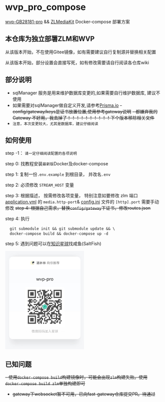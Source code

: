 # wvp_pro_compose

[wvp-GB28181-pro](https://github.com/648540858/wvp-GB28181-pro) && [ZLMediaKit](https://github.com/ZLMediaKit/ZLMediaKit) Docker-compose 部署方案

## 本仓库为独立部署ZLM和WVP

  从该版本开始，不在使用Gitee镜像，如有需要建议自行复制源并替换相关配置

  从该版本开始，部分设置会直接写死，如有修改需要请自行阅读各仓库wiki

## 部分说明

- sqlManager 服务是用来维护数据库变更的,如果需要自行维护数据库, 建议不使用
- 如果需要对sqlManager做自定义开发,请参考[Prisma.io](https://prisma.io)
~~- config/gateway/keys是证书放置位置,使用参考gateway说明~~
~~- 都嫌弃我的 Gateway 不好用，我去掉了！！！！！！！！！！下个版本移除相关文件~~
- `注意，本次变更较大，尤其是数据库，建议仔细阅读`

## 如何使用

  step -1： ``请一定仔细阅读配置的各项说明``
  
  step 0: 找教程安装``最新版``Docker及docker-compose

  step 1: 复制一份``.env.example`` 到根目录， 并改名``.env``

  step 2: 必须修改 ``STREAM_HOST`` 变量

  step 3: 根据描述， 按需修改各项变量， 特别注意如要修改 zlm 端口 [application.yml](./config/wvp/application.yml) 的 `media.http-port`& [config.ini](./config/zlm/config.ini) 文件的 `[http].port` 需要手动修改
  ~~step 4: 根据自己需求，替换``config/gateway``下证书，修改routes.json~~

  step 4: 执行

  ```shell
    git submodule init && git submodule update && \
    docker-compose build && docker-compose up -d
  ```
  
  step 5: 遇到问题可以在[知识星球](https://t.zsxq.com/0dpu05aPO)找咸鱼(SaltFish)
  
  <img decoding="async" src="./CopyRight.jpg" width="50%">

## 已知问题

~~- 使用``docker-compose build``构建镜像时，可能会出现``zlm``构建失败。使用``docker-compose build zlm``单独构建即可~~

- ~~gateway下websocket暂不可用，已向fast-gateway仓库提交PR。待通过~~
